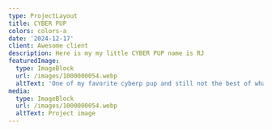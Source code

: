```yaml
---
type: ProjectLayout
title: CYBER PUP
colors: colors-a
date: '2024-12-17'
client: Awesome client
description: Here is my my little CYBER PUP name is RJ
featuredImage:
  type: ImageBlock
  url: /images/1000000054.webp
  altText: 'One of my favorite cyberp pup and still not the best of what I have in mind '
media:
  type: ImageBlock
  url: /images/1000000054.webp
  altText: Project image
---
```



